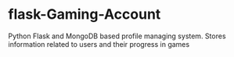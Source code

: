 # flask-Gaming-Account
Python Flask and MongoDB based profile managing system. Stores information related to users and their progress in games
